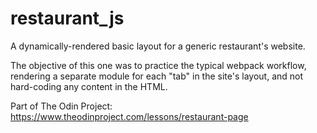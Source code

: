 # restaurant_js
A dynamically-rendered basic layout for a generic restaurant's website.

The objective of this one was to practice the typical webpack workflow, rendering a separate module for each "tab" in the site's layout, and not hard-coding any content in the HTML.

Part of The Odin Project: https://www.theodinproject.com/lessons/restaurant-page